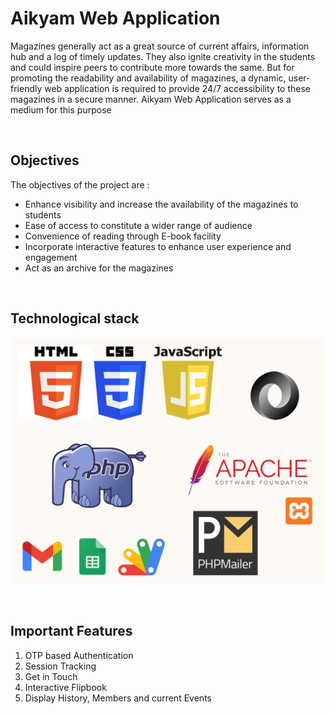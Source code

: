 # Aikyam Web Application

Magazines generally act as a great source of current affairs, information hub and a log of timely updates. They also ignite creativity in the students and could inspire peers to contribute more towards the same. But for promoting the readability and availability of magazines, a dynamic, user-friendly web application is required to provide 24/7 accessibility to these magazines in a secure manner. Aikyam Web Application serves as a medium for this purpose

<br>

## Objectives

The objectives of the project are :

* Enhance visibility and increase the availability of the magazines to students
* Ease of access to constitute a wider range of audience
* Convenience of reading through E-book facility
* Incorporate interactive features to enhance user experience and engagement
* Act as an archive for the magazines


<br>

## Technological stack

![HTML, CSS, JavaScript, PHP, JSON, Google Apps Script](./Image/technology.png)

<br>

## Important Features

1. OTP based Authentication
2. Session Tracking
3. Get in Touch
4. Interactive Flipbook
5. Display History, Members and current Events